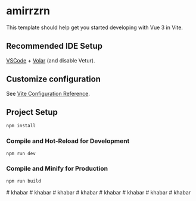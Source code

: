 # amirrzrn

This template should help get you started developing with Vue 3 in Vite.

## Recommended IDE Setup

[VSCode](https://code.visualstudio.com/) + [Volar](https://marketplace.visualstudio.com/items?itemName=Vue.volar) (and disable Vetur).

## Customize configuration

See [Vite Configuration Reference](https://vitejs.dev/config/).

## Project Setup

```sh
npm install
```

### Compile and Hot-Reload for Development

```sh
npm run dev
```

### Compile and Minify for Production

```sh
npm run build
```
#   k h a b a r  
 #   k h a b a r  
 #   k h a b a r  
 #   k h a b a r  
 #   k h a b a r  
 #   k h a b a r  
 #   k h a b a r  
 #   k h a b a r  
 